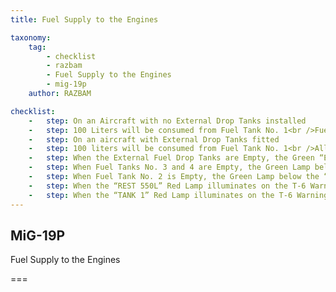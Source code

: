 ```yaml
---
title: Fuel Supply to the Engines

taxonomy:
    tag:
        - checklist
        - razbam
        - Fuel Supply to the Engines
        - mig-19p
    author: RAZBAM

checklist:
    -   step: On an Aircraft with no External Drop Tanks installed
    -   step: 100 Liters will be consumed from Fuel Tank No. 1<br />Fuel Tanks No. 3, 4 and 2 will be Emptied concurrently<br />Remaining Fuel in Tank No. 1.
    -   step: On an aircraft with External Drop Tanks fitted
    -   step: 100 liters will be consumed from Fuel Tank No. 1<br />All the Fuel from the External Drop Tanks will be consumed<br />Another 100 liters will be consumed from fuel tank No. 1<br />Fuel Tanks No. 3, 4 and 2 will be Emptied concurrently<br />Remaining Fuel in Tank No. 1.
    -   step: When the External Fuel Drop Tanks are Empty, the Green “EXT.TANKS EMPTY” Lamp will illuminate.
    -   step: When Fuel Tanks No. 3 and 4 are Empty, the Green Lamp below the “PUMP TANK 3” and “PUMP TANK 4” Switches will turn illuminate.
    -   step: When Fuel Tank No. 2 is Empty, the Green Lamp below the “PUMP TANK 2” switch will illuminate.
    -   step: When the “REST 550L” Red Lamp illuminates on the T-6 Warning Panel, the Aircraft should enough Fuel for a Flight Time of approximately 20 Minutes at an Altitude of 500 meters and a Speed of 500 Km/h.
    -   step: When the “TANK 1” Red Lamp illuminates on the T-6 Warning Panel, the Fuel remaining in the Fuel Supply System may still be enough for a Flight Time of 5 Minutes depending on the Altitude and the Engine Throttle Settings.
---
```


## MiG-19P 
Fuel Supply to the Engines

===

